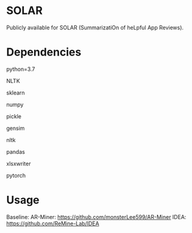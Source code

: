 # SOLAR

Publicly available for SOLAR (SummarizatiOn of heLpful App Reviews).



# Dependencies
python=3.7

NLTK

sklearn

numpy

pickle

gensim

nltk

pandas

xlsxwriter

pytorch



# Usage







Baseline:
AR-Miner: https://github.com/monsterLee599/AR-Miner
IDEA: https://github.com/ReMine-Lab/IDEA
